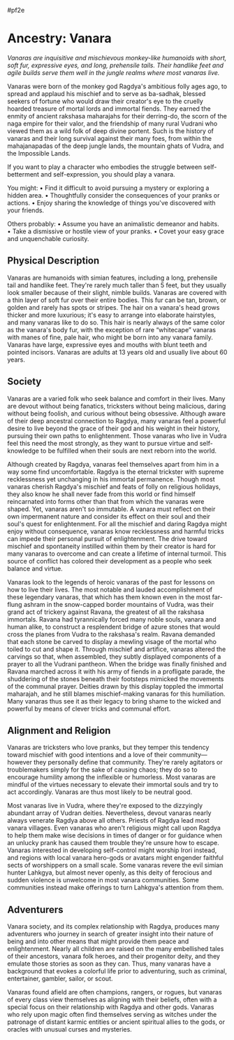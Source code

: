 #pf2e 

# Ancestry: Vanara
_Vanaras are inquisitive and mischievous monkey-like humanoids with short, soft fur, expressive eyes, and long, prehensile tails. Their handlike feet and agile builds serve them well in the jungle realms where most vanaras live._

Vanaras were born of the monkey god Ragdya's ambitious folly ages ago, to spread and applaud his mischief and to serve as ba-sadhak, blessed seekers of fortune who would draw their creator's eye to the cruelly hoarded treasure of mortal lords and immortal fiends. They earned the enmity of ancient rakshasa maharajahs for their derring-do, the scorn of the naga empire for their valor, and the friendship of many rural Vudrani who viewed them as a wild folk of deep divine portent. Such is the history of vanaras and their long survival against their many foes, from within the mahajanapadas of the deep jungle lands, the mountain ghats of Vudra, and the Impossible Lands.

If you want to play a character who embodies the struggle between self-betterment and self-expression, you should play a vanara.

You might:
• Find it difficult to avoid pursuing a mystery or exploring a hidden area.
• Thoughtfully consider the consequences of your pranks or actions.
• Enjoy sharing the knowledge of things you've discovered with your friends.

Others probably:
• Assume you have an animalistic demeanor and habits.
• Take a dismissive or hostile view of your pranks.
• Covet your easy grace and unquenchable curiosity.

## Physical Description
Vanaras are humanoids with simian features, including a long, prehensile tail and handlike feet. They're rarely much taller than 5 feet, but they usually look smaller because of their slight, nimble builds. Vanaras are covered with a thin layer of soft fur over their entire bodies. This fur can be tan, brown, or golden and rarely has spots or stripes. The hair on a vanara's head grows thicker and more luxurious; it's easy to arrange into elaborate hairstyles, and many vanaras like to do so. This hair is nearly always of the same color as the vanara's body fur, with the exception of rare “whitecape” vanaras with manes of fine, pale hair, who might be born into any vanara family. Vanaras have large, expressive eyes and mouths with blunt teeth and pointed incisors. Vanaras are adults at 13 years old and usually live about 60 years.

## Society
Vanaras are a varied folk who seek balance and comfort in their lives. Many are devout without being fanatics, tricksters without being malicious, daring without being foolish, and curious without being obsessive. Although aware of their deep ancestral connection to Ragdya, many vanaras feel a powerful desire to live beyond the grace of their god and his weight in their history, pursuing their own paths to enlightenment. Those vanaras who live in Vudra feel this need the most strongly, as they want to pursue virtue and self-knowledge to be fulfilled when their souls are next reborn into the world.

Although created by Ragdya, vanaras feel themselves apart from him in a way some find uncomfortable. Ragdya is the eternal trickster with supreme recklessness yet unchanging in his immortal permanence. Though most vanaras cherish Ragdya's mischief and feats of folly on religious holidays, they also know he shall never fade from this world or find himself reincarnated into forms other than that from which the vanaras were shaped. Yet, vanaras aren't so immutable. A vanara must reflect on their own impermanent nature and consider its effect on their soul and their soul's quest for enlightenment. For all the mischief and daring Ragdya might enjoy without consequence, vanaras know recklessness and harmful tricks can impede their personal pursuit of enlightenment. The drive toward mischief and spontaneity instilled within them by their creator is hard for many vanaras to overcome and can create a lifetime of internal turmoil. This source of conflict has colored their development as a people who seek balance and virtue.

Vanaras look to the legends of heroic vanaras of the past for lessons on how to live their lives. The most notable and lauded accomplishment of these legendary vanaras, that which has them known even in the most far-flung ashram in the snow-capped border mountains of Vudra, was their grand act of trickery against Ravana, the greatest of all the rakshasa immortals. Ravana had tyrannically forced many noble souls, vanara and human alike, to construct a resplendent bridge of azure stones that would cross the planes from Vudra to the rakshasa's realm. Ravana demanded that each stone be carved to display a mewling visage of the mortal who toiled to cut and shape it. Through mischief and artifice, vanaras altered the carvings so that, when assembled, they subtly displayed components of a prayer to all the Vudrani pantheon. When the bridge was finally finished and Ravana marched across it with his army of fiends in a profligate parade, the shuddering of the stones beneath their footsteps mimicked the movements of the communal prayer. Deities drawn by this display toppled the immortal maharajah, and he still blames mischief-making vanaras for this humiliation. Many vanaras thus see it as their legacy to bring shame to the wicked and powerful by means of clever tricks and communal effort.

## Alignment and Religion
Vanaras are tricksters who love pranks, but they temper this tendency toward mischief with good intentions and a love of their community—however they personally define that community. They're rarely agitators or troublemakers simply for the sake of causing chaos; they do so to encourage humility among the inflexible or humorless. Most vanaras are mindful of the virtues necessary to elevate their immortal souls and try to act accordingly. Vanaras are thus most likely to be neutral good.

Most vanaras live in Vudra, where they're exposed to the dizzyingly abundant array of Vudran deities. Nevertheless, devout vanaras nearly always venerate Ragdya above all others. Priests of Ragdya lead most vanara villages. Even vanaras who aren't religious might call upon Ragdya to help them make wise decisions in times of danger or for guidance when an unlucky prank has caused them trouble they're unsure how to escape. Vanaras interested in developing self-control might worship Irori instead, and regions with local vanara hero-gods or avatars might engender faithful sects of worshippers on a small scale. Some vanaras revere the evil simian hunter Lahkgya, but almost never openly, as this deity of ferocious and sudden violence is unwelcome in most vanara communities. Some communities instead make offerings to turn Lahkgya's attention from them.

## Adventurers
Vanara society, and its complex relationship with Ragdya, produces many adventurers who journey in search of greater insight into their nature of being and into other means that might provide them peace and enlightenment. Nearly all children are raised on the many embellished tales of their ancestors, vanara folk heroes, and their progenitor deity, and they emulate those stories as soon as they can. Thus, many vanaras have a background that evokes a colorful life prior to adventuring, such as criminal, entertainer, gambler, sailor, or scout.

Vanaras found afield are often champions, rangers, or rogues, but vanaras of every class view themselves as aligning with their beliefs, often with a special focus on their relationship with Ragdya and other gods. Vanaras who rely upon magic often find themselves serving as witches under the patronage of distant karmic entities or ancient spiritual allies to the gods, or oracles with unusual curses and mysteries.
